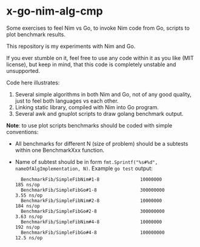# x-go-nim-alg-cmp
Some exercises to feel Nim vs Go, to invoke Nim code from Go, scripts to plot benchmark results.

This repository is my experiments with Nim and Go.

If you ever stumble on it, feel free to use any code within it as you like (MIT license), but keep in mind, that this code is completely unstable and unsupported.

Code here illustrates:
1. Several simple algorithms in both Nim and Go, not of any good quality, just to feel both languages vs each other.
2. Linking static library, compiled with Nim into Go program.
3. Several awk and gnuplot scripts to draw golang benchmark output.

__Note__: to use plot scripts benchmarks should be coded with simple conventions:
* All benchmarks for different N (size of problem) should be a subtests within one BenchmarkXxx function.
* Name of subtest should be in form `fmt.Sprintf("%s#%d", nameOfAlgImplementation, N)`. Example `go test` output:

        BenchmarkFib/SimpleFibNim#1-8             	10000000	       185 ns/op
        BenchmarkFib/SimpleFibGo#1-8              	300000000	         3.55 ns/op
        BenchmarkFib/SimpleFibNim#2-8             	10000000	       184 ns/op
        BenchmarkFib/SimpleFibGo#2-8              	300000000	         3.63 ns/op
        BenchmarkFib/SimpleFibNim#4-8             	10000000	       192 ns/op
        BenchmarkFib/SimpleFibGo#4-8              	100000000	        12.5 ns/op

